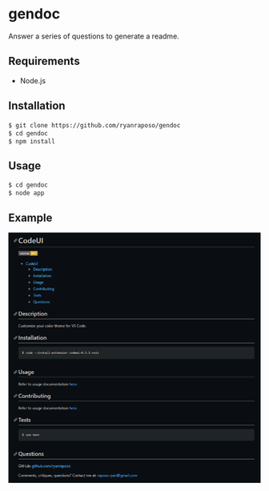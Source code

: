 # gendoc

Answer a series of questions to generate a readme.

## Requirements

- Node.js

## Installation

    $ git clone https://github.com/ryanraposo/gendoc
    $ cd gendoc
    $ npm install

## Usage

    $ cd gendoc
    $ node app

## Example

![](./img/ss-1.png)
